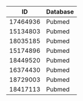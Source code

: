 | ID | Database |
| ---- | ---- |
| 17464936 | Pubmed |
| 15134803 | Pubmed |
| 18035185 | Pubmed |
| 15174896 | Pubmed |
| 18449520 | Pubmed |
| 16374430 | Pubmed |
| 18729003 | Pubmed |
| 18417113 | Pubmed |
